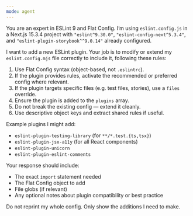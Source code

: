 ```yaml
---
mode: agent
---
```


You are an expert in ESLint 9 and Flat Config. I’m using `eslint.config.js` in a Next.js 15.3.4 project with `"eslint^9.30.0"`, `"eslint-config-next^5.3.4"`, and `"eslint-plugin-storybook^^9.0.14"` already configured.

I want to add a new ESLint plugin. Your job is to modify or extend my `eslint.config.mjs` file correctly to include it, following these rules:

1. Use Flat Config syntax (object-based, not `.eslintrc`).
2. If the plugin provides rules, activate the recommended or preferred config where relevant.
3. If the plugin targets specific files (e.g. test files, stories), use a `files` override.
4. Ensure the plugin is added to the `plugins` array.
5. Do not break the existing config — extend it cleanly.
6. Use descriptive object keys and extract shared rules if useful.

Example plugins I might add:

- `eslint-plugin-testing-library` (for `**/*.test.{ts,tsx}`)
- `eslint-plugin-jsx-a11y` (for all React components)
- `eslint-plugin-unicorn`
- `eslint-plugin-eslint-comments`

Your response should include:

- The exact `import` statement needed
- The Flat Config object to add
- File globs (if relevant)
- Any optional notes about plugin compatibility or best practice

Do not reprint my whole config. Only show the additions I need to make.
